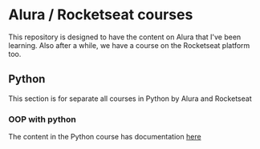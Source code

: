 # Alura / Rocketseat courses

This repository is designed to have the content on Alura that I've been learning.
Also after a while, we have a course on the Rocketseat platform too.

## Python
This section is for separate all courses in Python by Alura and Rocketseat
### OOP with python

The content in the Python course has documentation [here](/pythonCourse/README.md)
